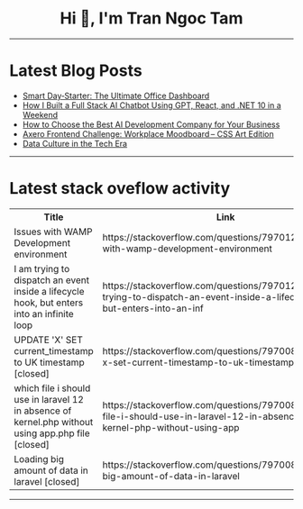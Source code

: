 <h1 align="center">Hi 👋, I'm Tran Ngoc Tam</h1>

---

# Latest Blog Posts 
<!-- BLOG-POST-LIST:START -->
- [Smart Day‑Starter: The Ultimate Office Dashboard](https://dev.to/axrisi/smart-day-starter-the-ultimate-office-dashboard-1fof)
- [How I Built a Full Stack AI Chatbot Using GPT, React, and .NET 10 in a Weekend](https://dev.to/nikhilwagh/how-i-built-a-full-stack-ai-chatbot-using-gpt-react-and-net-10-in-a-weekend-4856)
- [How to Choose the Best AI Development Company for Your Business](https://dev.to/devarticles/how-to-choose-the-best-ai-development-company-for-your-business-2692)
- [Axero Frontend Challenge: Workplace Moodboard – CSS Art Edition](https://dev.to/axrisi/axero-frontend-challenge-workplace-moodboard-css-art-edition-4800)
- [Data Culture in the Tech Era](https://dev.to/julsr_mx/data-culture-in-the-tech-era-54l5)
<!-- BLOG-POST-LIST:END -->

---

# Latest stack oveflow activity
<table>
  <tr><th>Title</th><th>Link</th></tr>
  <!-- STACKOVERFLOW:START --><tr><td>Issues with WAMP Development environment</td><td>https://stackoverflow.com/questions/79701276/issues-with-wamp-development-environment</td></tr><tr><td>I am trying to dispatch an event inside a lifecycle hook, but enters into an infinite loop</td><td>https://stackoverflow.com/questions/79701241/i-am-trying-to-dispatch-an-event-inside-a-lifecycle-hook-but-enters-into-an-inf</td></tr><tr><td>UPDATE &#39;X&#39; SET current_timestamp to UK timestamp [closed]</td><td>https://stackoverflow.com/questions/79700879/update-x-set-current-timestamp-to-uk-timestamp</td></tr><tr><td>which file i should use in laravel 12 in absence of kernel.php without using app.php file [closed]</td><td>https://stackoverflow.com/questions/79700862/which-file-i-should-use-in-laravel-12-in-absence-of-kernel-php-without-using-app</td></tr><tr><td>Loading big amount of data in laravel [closed]</td><td>https://stackoverflow.com/questions/79700851/loading-big-amount-of-data-in-laravel</td></tr><!-- STACKOVERFLOW:END -->
</table>

---


